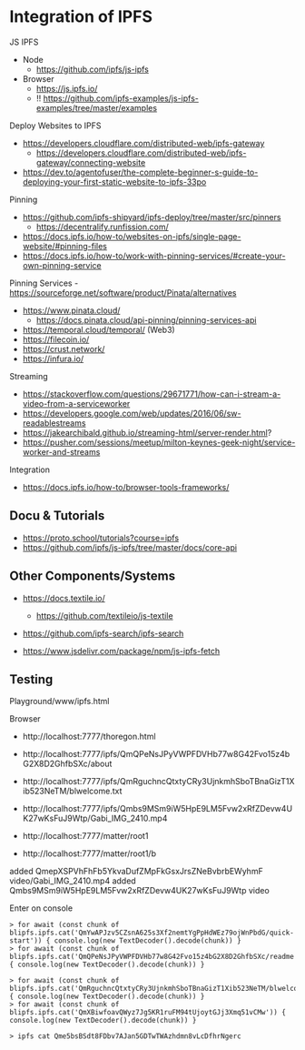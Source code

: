 Integration of IPFS
===================

JS IPFS
- Node
    - https://github.com/ipfs/js-ipfs
- Browser
    - https://js.ipfs.io/    
    - !! https://github.com/ipfs-examples/js-ipfs-examples/tree/master/examples

Deploy Websites to IPFS
- https://developers.cloudflare.com/distributed-web/ipfs-gateway
    - https://developers.cloudflare.com/distributed-web/ipfs-gateway/connecting-website
- https://dev.to/agentofuser/the-complete-beginner-s-guide-to-deploying-your-first-static-website-to-ipfs-33po

Pinning
- https://github.com/ipfs-shipyard/ipfs-deploy/tree/master/src/pinners
    - https://decentralify.runfission.com/
- https://docs.ipfs.io/how-to/websites-on-ipfs/single-page-website/#pinning-files
- https://docs.ipfs.io/how-to/work-with-pinning-services/#create-your-own-pinning-service

Pinning Services
    - https://sourceforge.net/software/product/Pinata/alternatives
- https://www.pinata.cloud/
    - https://docs.pinata.cloud/api-pinning/pinning-services-api
- https://temporal.cloud/temporal/
(Web3)
- https://filecoin.io/
- https://crust.network/
- https://infura.io/


Streaming
- https://stackoverflow.com/questions/29671771/how-can-i-stream-a-video-from-a-serviceworker
- https://developers.google.com/web/updates/2016/06/sw-readablestreams
- https://jakearchibald.github.io/streaming-html/server-render.html?
- https://pusher.com/sessions/meetup/milton-keynes-geek-night/service-worker-and-streams

Integration
- https://docs.ipfs.io/how-to/browser-tools-frameworks/

## Docu & Tutorials

- https://proto.school/tutorials?course=ipfs
- https://github.com/ipfs/js-ipfs/tree/master/docs/core-api

## Other Components/Systems

- https://docs.textile.io/
    - https://github.com/textileio/js-textile
    
- https://github.com/ipfs-search/ipfs-search 
- https://www.jsdelivr.com/package/npm/js-ipfs-fetch

## Testing 

Playground/www/ipfs.html

Browser
- http://localhost:7777/thoregon.html

- http://localhost:7777/ipfs/QmQPeNsJPyVWPFDVHb77w8G42Fvo15z4bG2X8D2GhfbSXc/about
- http://localhost:7777/ipfs/QmRguchncQtxtyCRy3UjnkmhSboTBnaGizT1Xib523NeTM/blwelcome.txt
- http://localhost:7777/ipfs/Qmbs9MSm9iW5HpE9LM5Fvw2xRfZDevw4UK27wKsFuJ9Wtp/Gabi_IMG_2410.mp4

- http://localhost:7777/matter/root1
- http://localhost:7777/matter/root1/b

added QmepXSPVhFhFb5YkvaDufZMpFkGsxJrsZNeBvbrbEWyhmF video/Gabi_IMG_2410.mp4
added Qmbs9MSm9iW5HpE9LM5Fvw2xRfZDevw4UK27wKsFuJ9Wtp video


Enter on console

    > for await (const chunk of blipfs.ipfs.cat('QmYwAPJzv5CZsnA625s3Xf2nemtYgPpHdWEz79ojWnPbdG/quick-start')) { console.log(new TextDecoder().decode(chunk)) }
    > for await (const chunk of blipfs.ipfs.cat('QmQPeNsJPyVWPFDVHb77w8G42Fvo15z4bG2X8D2GhfbSXc/readme')) { console.log(new TextDecoder().decode(chunk)) }
    
    > for await (const chunk of blipfs.ipfs.cat('QmRguchncQtxtyCRy3UjnkmhSboTBnaGizT1Xib523NeTM/blwelcome.txt')) { console.log(new TextDecoder().decode(chunk)) }
    > for await (const chunk of blipfs.ipfs.cat('QmXBiwfoavQWyz7Jg5KR1ruFM94tUjoytGJj3Xmq51vCMw')) { console.log(new TextDecoder().decode(chunk)) }

    > ipfs cat Qme5bsBSdt8FDbv7AJan5GDTwTWAzhdmn8vLcDfhrNgerc

